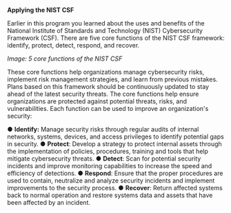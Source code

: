 **Applying the NIST CSF**

Earlier in this program you learned about the uses and benefits of the National Institute of Standards and Technology (NIST) Cybersecurity Framework (CSF). There are five core functions of the NIST CSF framework: identify, protect, detect, respond, and recover.


*Image: 5 core functions of the NIST CSF*


These core functions help organizations manage cybersecurity risks, implement risk management strategies, and learn from previous mistakes. Plans based on this framework should be continuously updated to stay ahead of the latest security threats. The core functions help ensure organizations are protected against potential threats, risks, and vulnerabilities. Each function can be used to improve an organization's security:

●      **Identify:** Manage security risks through regular audits of internal networks, systems, devices, and access privileges to identify potential gaps in security.
●      **Protect**: Develop a strategy to protect internal assets through the implementation of policies, procedures, training and tools that help mitigate cybersecurity threats.
●      **Detect**: Scan for potential security incidents and improve monitoring capabilities to increase the speed and efficiency of detections.
●      **Respond**: Ensure that the proper procedures are used to contain, neutralize and analyze security incidents and implement improvements to the security process.
●      **Recover**: Return affected systems back to normal operation and restore systems data and assets that have been affected by an incident.
